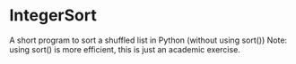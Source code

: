 # IntegerSort
A short program to sort a shuffled list in Python (without using sort())  Note: using sort() is more efficient, this is just an academic exercise.
